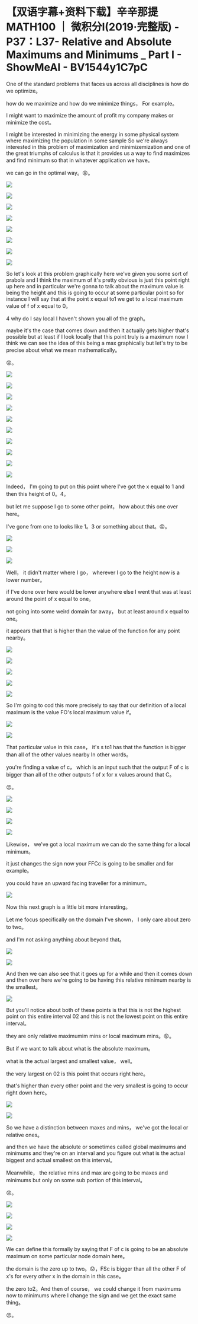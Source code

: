 # 【双语字幕+资料下载】辛辛那提 MATH100 ｜ 微积分Ⅰ(2019·完整版) - P37：L37- Relative and Absolute Maximums and Minimums _ Part I - ShowMeAI - BV1544y1C7pC

One of the standard problems that faces us across all disciplines is how do we optimize。

 how do we maximize and how do we minimize things， For example。

 I might want to maximize the amount of profit my company makes or minimize the cost。

 I might be interested in minimizing the energy in some physical system where maximizing the population in some sample So we're always interested in this problem of maximization and minimizemization and one of the great triumphs of calculus is that it provides us a way to find maximizes and find minimum so that in whatever application we have。

 we can go in the optimal way。😡。

![](img/804d6e6df1a6af27a4b2edb3b0e09e7b_1.png)

![](img/804d6e6df1a6af27a4b2edb3b0e09e7b_2.png)

![](img/804d6e6df1a6af27a4b2edb3b0e09e7b_3.png)

![](img/804d6e6df1a6af27a4b2edb3b0e09e7b_4.png)

![](img/804d6e6df1a6af27a4b2edb3b0e09e7b_5.png)

![](img/804d6e6df1a6af27a4b2edb3b0e09e7b_6.png)

![](img/804d6e6df1a6af27a4b2edb3b0e09e7b_7.png)

![](img/804d6e6df1a6af27a4b2edb3b0e09e7b_8.png)

So let's look at this problem graphically here we've given you some sort of prabola and I think the maximum of it's pretty obvious is just this point right up here and in particular we're gonna to talk about the maximum value is being the height and this is going to occur at some particular point so for instance I will say that at the point x equal to1 we get to a local maximum value of f of x equal to 0。

4 why do I say local I haven't shown you all of the graph。

 maybe it's the case that comes down and then it actually gets higher that's possible but at least if I look locally that this point truly is a maximum now I think we can see the idea of this being a max graphically but let's try to be precise about what we mean mathematically。

😡。

![](img/804d6e6df1a6af27a4b2edb3b0e09e7b_10.png)

![](img/804d6e6df1a6af27a4b2edb3b0e09e7b_11.png)

![](img/804d6e6df1a6af27a4b2edb3b0e09e7b_12.png)

![](img/804d6e6df1a6af27a4b2edb3b0e09e7b_13.png)

![](img/804d6e6df1a6af27a4b2edb3b0e09e7b_14.png)

![](img/804d6e6df1a6af27a4b2edb3b0e09e7b_15.png)

![](img/804d6e6df1a6af27a4b2edb3b0e09e7b_16.png)

![](img/804d6e6df1a6af27a4b2edb3b0e09e7b_17.png)

![](img/804d6e6df1a6af27a4b2edb3b0e09e7b_18.png)

![](img/804d6e6df1a6af27a4b2edb3b0e09e7b_19.png)

Indeed， I'm going to put on this point where I've got the x equal to 1 and then this height of 0。4。

 but let me suppose I go to some other point， how about this one over here。

 I've gone from one to looks like 1。3 or something about that。😡。



![](img/804d6e6df1a6af27a4b2edb3b0e09e7b_21.png)

![](img/804d6e6df1a6af27a4b2edb3b0e09e7b_22.png)

![](img/804d6e6df1a6af27a4b2edb3b0e09e7b_23.png)

Well， it didn't matter where I go， wherever I go to the height now is a lower number。

 if I've done over here would be lower anywhere else I went that was at least around the point of x equal to one。

 not going into some weird domain far away， but at least around x equal to one。

 it appears that that is higher than the value of the function for any point nearby。



![](img/804d6e6df1a6af27a4b2edb3b0e09e7b_25.png)

![](img/804d6e6df1a6af27a4b2edb3b0e09e7b_26.png)

![](img/804d6e6df1a6af27a4b2edb3b0e09e7b_27.png)

![](img/804d6e6df1a6af27a4b2edb3b0e09e7b_28.png)

![](img/804d6e6df1a6af27a4b2edb3b0e09e7b_29.png)

So I'm going to cod this more precisely to say that our definition of a local maximum is the value FO's local maximum value if。



![](img/804d6e6df1a6af27a4b2edb3b0e09e7b_31.png)

![](img/804d6e6df1a6af27a4b2edb3b0e09e7b_32.png)

That particular value in this case， it's s to1 has that the function is bigger than all of the other values nearby In other words。

 you're finding a value of c， which is an input such that the output F of c is bigger than all of the other outputs f of x for x values around that C。

😡。

![](img/804d6e6df1a6af27a4b2edb3b0e09e7b_34.png)

![](img/804d6e6df1a6af27a4b2edb3b0e09e7b_35.png)

![](img/804d6e6df1a6af27a4b2edb3b0e09e7b_36.png)

![](img/804d6e6df1a6af27a4b2edb3b0e09e7b_37.png)

Likewise， we've got a local maximum we can do the same thing for a local minimum。

 it just changes the sign now your FFCc is going to be smaller and for example。

 you could have an upward facing traveller for a minimum。



![](img/804d6e6df1a6af27a4b2edb3b0e09e7b_39.png)

Now this next graph is a little bit more interesting。

Let me focus specifically on the domain I've shown， I only care about zero to two。

 and I'm not asking anything about beyond that。

![](img/804d6e6df1a6af27a4b2edb3b0e09e7b_41.png)

![](img/804d6e6df1a6af27a4b2edb3b0e09e7b_42.png)

And then we can also see that it goes up for a while and then it comes down and then over here we're going to be having this relative minimum nearby is the smallest。



![](img/804d6e6df1a6af27a4b2edb3b0e09e7b_44.png)

But you'll notice about both of these points is that this is not the highest point on this entire interval 02 and this is not the lowest point on this entire interval。

 they are only relative maximumim mins or local maximum mins。😡。

But if we want to talk about what is the absolute maximum。

 what is the actual largest and smallest value， well。

 the very largest on 02 is this point that occurs right here。

 that's higher than every other point and the very smallest is going to occur right down here。



![](img/804d6e6df1a6af27a4b2edb3b0e09e7b_46.png)

![](img/804d6e6df1a6af27a4b2edb3b0e09e7b_47.png)

So we have a distinction between maxes and mins， we've got the local or relative ones。

 and then we have the absolute or sometimes called global maximums and minimums and they're on an interval and you figure out what is the actual biggest and actual smallest on this interval。

 Meanwhile， the relative mins and max are going to be maxes and minimums but only on some sub portion of this interval。

😡。

![](img/804d6e6df1a6af27a4b2edb3b0e09e7b_49.png)

![](img/804d6e6df1a6af27a4b2edb3b0e09e7b_50.png)

![](img/804d6e6df1a6af27a4b2edb3b0e09e7b_51.png)

![](img/804d6e6df1a6af27a4b2edb3b0e09e7b_52.png)

We can define this formally by saying that F of c is going to be an absolute maximum on some particular node domain here。

 the domain is the zero up to two。😡，FSc is bigger than all the other F of x's for every other x in the domain in this case。

 the zero to2。And then of course， we could change it from maximums now to minimums where I change the sign and we get the exact same thing。

😡。